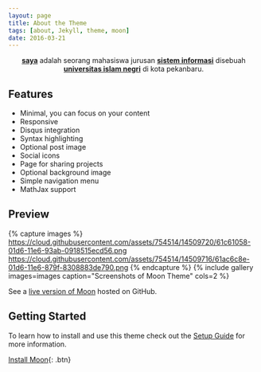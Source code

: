 ```yaml
---
layout: page
title: About the Theme
tags: [about, Jekyll, theme, moon]
date: 2016-03-21
---
```

    
<center><a href="http://tarikhulmahfudz.github.io"><b>saya</b></a> adalah seorang mahasiswa jurusan <a href="http://sif.uin-suska.ac.id/"><b>sistem informasi</b></a> disebuah <a href="http://uin-suska.ac.id/"><b>universitas islam negri</b></a> di kota pekanbaru.</center>

## Features
* Minimal, you can focus on your content
* Responsive
* Disqus integration
* Syntax highlighting
* Optional post image
* Social icons
* Page for sharing projects
* Optional background image
* Simple navigation menu
* MathJax support

## Preview

{% capture images %}
    https://cloud.githubusercontent.com/assets/754514/14509720/61c61058-01d6-11e6-93ab-0918515ecd56.png
    https://cloud.githubusercontent.com/assets/754514/14509716/61ac6c8e-01d6-11e6-879f-8308883de790.png
{% endcapture %}
{% include gallery images=images caption="Screenshots of Moon Theme" cols=2 %}

See a [live version of Moon](http://taylantatli.github.io/Moon) hosted on GitHub.

## Getting Started

To learn how to install and use this theme check out the [Setup Guide](http://taylantatli.me/Moon/moon-theme/) for more information.
      
[Install Moon](https://github.com/TaylanTatli/Moon){: .btn}
